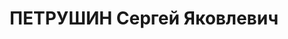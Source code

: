 ---
title: ПЕТРУШИН Сергей Яковлевич
description: "Род. в 1887, г. Дорогобуж, член ВКП(б). Пом. ком-го УралВО, комбриг\
  \ \n  Арестован 11.07.1937. Обв. по ст. 58-7, 8, 11. Приговор: ВК ВС СССР, 13.01.1938\
  \ – ВМН. Расстрелян 13.01.1938"
---